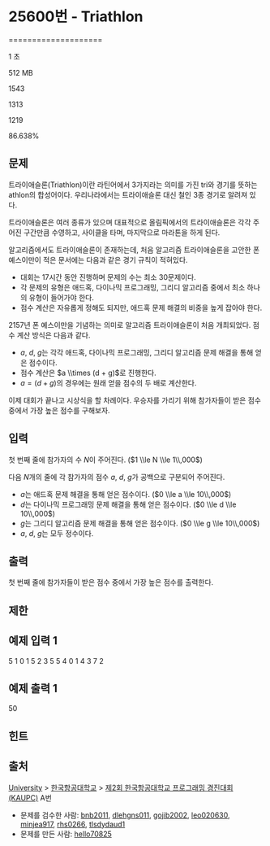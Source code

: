 # 25600번 - Triathlon


====================

1 초

512 MB

1543

1313

1219

86.638%

문제
--

트라이애슬론(Triathlon)이란 라틴어에서 $3$가지라는 의미를 가진 tri와 경기를 뜻하는 athlon의 합성어이다. 우리나라에서는 트라이애슬론 대신 철인 3종 경기로 알려져 있다.

트라이애슬론은 여러 종류가 있으며 대표적으로 올림픽에서의 트라이애슬론은 각각 주어진 구간만큼 수영하고, 사이클을 타며, 마지막으로 마라톤을 하게 된다.

알고리즘에서도 트라이애슬론이 존재하는데, 처음 알고리즘 트라이애슬론을 고안한 폰 예스이만이 적은 문서에는 다음과 같은 경기 규칙이 적혀있다.

*   대회는 17시간 동안 진행하며 문제의 수는 최소 30문제이다.
*   각 문제의 유형은 애드혹, 다이나믹 프로그래밍, 그리디 알고리즘 중에서 최소 하나의 유형이 들어가야 한다.
*   점수 계산은 자유롭게 정해도 되지만, 애드혹 문제 해결의 비중을 높게 잡아야 한다.

2157년 폰 예스이만을 기념하는 의미로 알고리즘 트라이애슬론이 처음 개최되었다. 점수 계산 방식은 다음과 같다.

*   $a$, $d$, $g$는 각각 애드혹, 다이나믹 프로그래밍, 그리디 알고리즘 문제 해결을 통해 얻은 점수이다.
*   점수 계산은 $a \\times (d + g)$로 진행한다.
*   $a = (d+g)$의 경우에는 원래 얻을 점수의 두 배로 계산한다.

이제 대회가 끝나고 시상식을 할 차례이다. 우승자를 가리기 위해 참가자들이 받은 점수 중에서 가장 높은 점수를 구해보자.

입력
--

첫 번째 줄에 참가자의 수 $N$이 주어진다. ($1 \\le N \\le 1\\,000$)

다음 $N$개의 줄에 각 참가자의 점수 $a$, $d$, $g$가 공백으로 구분되어 주어진다.

*   $a$는 애드혹 문제 해결을 통해 얻은 점수이다. ($0 \\le a \\le 10\\,000$)
*   $d$는 다이나믹 프로그래밍 문제 해결을 통해 얻은 점수이다. ($0 \\le d \\le 10\\,000$)
*   $g$는 그리디 알고리즘 문제 해결을 통해 얻은 점수이다. ($0 \\le g \\le 10\\,000$)
*   $a$, $d$, $g$는 모두 정수이다.

출력
--

첫 번째 줄에 참가자들이 받은 점수 중에서 가장 높은 점수를 출력한다.

제한
--

예제 입력 1
-------

5
1 0 1
5 2 3
5 5 4
0 1 4
3 7 2

예제 출력 1
-------

50

힌트
--

출처
--

[University](/category/5) > [한국항공대학교](/category/607) > [제2회 한국항공대학교 프로그래밍 경진대회(KAUPC)](/category/detail/3184) A번

*   문제를 검수한 사람: [bnb2011](/user/bnb2011), [dlehgns011](/user/dlehgns011), [gojib2002](/user/gojib2002), [leo020630](/user/leo020630), [minjea917](/user/minjea917), [rhs0266](/user/rhs0266), [tlsdydaud1](/user/tlsdydaud1)
*   문제를 만든 사람: [hello70825](/user/hello70825)